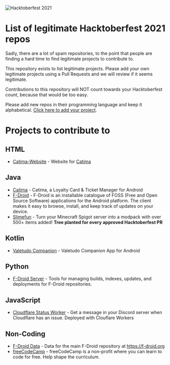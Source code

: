 ![Hacktoberfest 2021](https://hacktoberfest.digitalocean.com/_nuxt/img/logo-hacktoberfest-full.f42e3b1.svg)

# List of legitimate Hacktoberfest 2021 repos

Sadly, there are a lot of spam repositories, to the point that people are finding a hard time to find legitimate projects to contribute to.

This repository exists to list legitimate projects. Please add your own legitimate projects using a Pull Requests and we will review if it seems legitimate.

Contributions to this repository will NOT count towards your Hacktoberfest count, because that would be too easy.

Please add new repos in their programming language and keep it alphabetical. [Click here to add your project](https://github.com/TheLastProject/Hacktoberfest-2021-legit/edit/main/README.md).

# Projects to contribute to
## HTML
- [Catima-Website](https://github.com/TheLastProject/Catima-Website) - Website for [Catima](https://github.com/TheLastProject/Catima)

## Java
- [Catima](https://github.com/TheLastProject/Catima) -  Catima, a Loyalty Card & Ticket Manager for Android
- [F-Droid](https://gitlab.com/fdroid/fdroidclient) - F-Droid is an installable catalogue of FOSS (Free and Open Source Software) applications for the Android platform. The client makes it easy to browse, install, and keep track of updates on your device.
- [Slimefun](https://github.com/Slimefun/Slimefun4)  - Turn your Minecraft Spigot server into a modpack with over 500+ items added! **Tree planted for every approved Hacktoberfest PR**

## Kotlin
- [Valetudo Companion](https://github.com/Hypfer/valetudo-companion) -  Valetudo Companion App for Android

## Python
- [F-Droid Server](https://gitlab.com/fdroid/fdroidserver/) - Tools for managing builds, indexes, updates, and deployments for F-Droid repositories.

## JavaScript
- [Cloudflare Status Worker](https://github.com/WalshyDev/cf-status-worker) - Get a message in your Discord server when Cloudflare has an issue. Deployed with Clouflare Workers

## Non-Coding
- [F-Droid Data](https://gitlab.com/fdroid/fdroiddata) - Data for the main F-Droid repository at https://f-droid.org
- [freeCodeCamp](https://github.com/freeCodeCamp/freeCodeCamp) - freeCodeCamp is a non-profit where you can learn to code for free. Help shape the curriculum.
